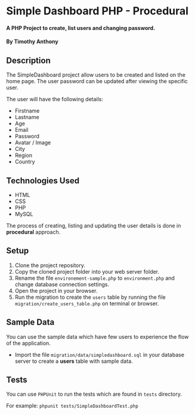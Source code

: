 # Simple Dashboard PHP - Procedural

#### A PHP Project to create, list users and changing password.

#### By Timothy Anthony

## Description

The SimpleDashboard project allow users to be created and listed on the home page. The user password can be updated after viewing the specific user.

The user will have the following details:
* Firstname
* Lastname
* Age
* Email
* Password
* Avatar / Image
* City
* Region
* Country

## Technologies Used

* HTML
* CSS
* PHP
* MySQL

The process of creating, listing and updating the user details is done in **procedural** approach.

## Setup

1. Clone the project repository.
2. Copy the cloned project folder into your web server folder.
3. Rename the file `environement-sample.php` to `environment.php` and change database connection settings.
4. Open the project in your browser.
5. Run the migration to create the `users` table by running the file `migration/create_users_table.php` on terminal or browser.

## Sample Data
You can use the sample data which have few users to experience the flow of the application.

* Import the file `migration/data/simpledashboard.sql` in your database server to create a **users** table with sample data.

## Tests
You can use `PHPUnit` to run the tests which are found in `tests` directory.

For example: `phpunit tests/SimpleDashboardTest.php`